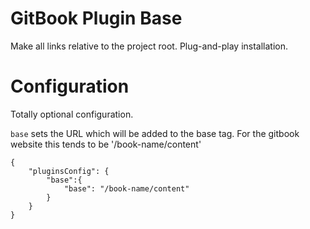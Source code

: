 # GitBook Plugin Base

Make all links relative to the project root. Plug-and-play installation.

# Configuration

Totally optional configuration.

`base` sets the URL which will be added to the base tag. For the gitbook website this tends to be '/book-name/content'

```
{
    "pluginsConfig": {
        "base":{
            "base": "/book-name/content"
        }
    }
}
```
